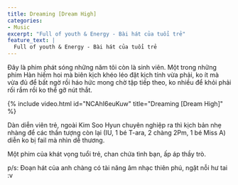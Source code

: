 ```yaml
---
title: Dreaming [Dream High]
categories:
- Music
excerpt: "Full of youth & Energy - Bài hát của tuổi trẻ"
feature_text: |
  Full of youth & Energy - Bài hát của tuổi trẻ
---
```


Đây là phim phát sóng những năm tôi còn là sinh viên.
Một trong những phim Hàn hiếm hoi mà biên kịch khéo léo đặt kịch tính vừa phải, ko ít mà vừa đủ để bất ngờ rồi háo hức mong chờ tập tiếp theo, ko nhiều để khỏi phải rối rắm rồi ko thể gỡ nút thắt.

{% include video.html id="NCAhI6euKuw" title="Dreaming [Dream High]" %}

Dàn diễn viên trẻ, ngoài Kim Soo Hyun chuyên nghiệp ra thì kịch bản nhẹ nhàng để các thần tượng còn lại (IU, 1 bé T-ara, 2 chàng 2Pm, 1 bé Miss A) diễn ko bị fail mà nhìn dễ thương.

Một phim của khát vọng tuổi trẻ, chan chứa tình bạn, ấp áp thầy trò.

p/s: Đoạn hát của anh chàng có tài năng âm nhạc thiên phú, ngặt nỗi hư tai :v
